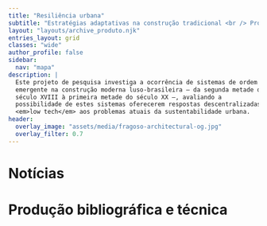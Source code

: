 ```yaml
---
title: "Resiliência urbana"
subtitle: "Estratégias adaptativas na construção tradicional <br /> Projeto de pesquisa"
layout: "layouts/archive_produto.njk"
entries_layout: grid
classes: "wide"
author_profile: false
sidebar:
  nav: "mapa"
description: |
  Este projeto de pesquisa investiga a ocorrência de sistemas de ordem
  emergente na construção moderna luso-brasileira — da segunda metade do
  século XVIII à primeira metade do século XX —, avaliando a
  possibilidade de estes sistemas oferecerem respostas descentralizadas e
  <em>low tech</em> aos problemas atuais da sustentabilidade urbana.
header:
  overlay_image: "assets/media/fragoso-architectural-og.jpg"
  overlay_filter: 0.7
---
```


# Notícias #

# Produção bibliográfica e técnica #

<!--
   -Compilação sucinta das atividades de pesquisa desenvolvidas,
   -consideradas pelo requerente as mais relevantes, indicando a produção
   -gerada por elas até 2021. Tais atividades podem ser demonstradas por
   -intermédio de artigos científicos, capítulos de livros ou livros,
   -trabalhos completos em eventos científicos, patentes, softwares,
   -documentos que subsidiaram a elaboração de leis e/ou implementação de
   -políticas públicas, entre outros. Também podem ser mencionados
   -financiamentos recebidos de agências públicas ou instituições privadas,
   -orientações concluídas ou em andamento e parcerias institucionais;
   -->

